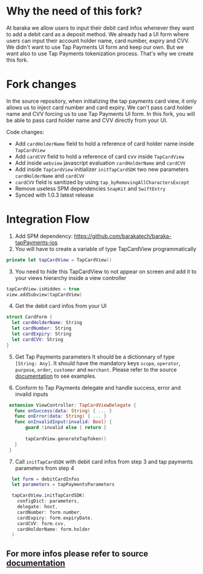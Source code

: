 # Why the need of this fork?

At baraka we allow users to input their debit card infos whenever they want to add a debit card as a deposit method. We already had a UI form where users can input their account holder name, card number, expiry and CVV. We didn't want to use Tap Payments UI form and keep our own. But we want also to use Tap Payments tokenization process. That's why we create this fork.

# Fork changes

In the source repository, when initializing the tap payments card view, it only allows us to inject card number and card expiry. We can't pass card holder name and CVV forcing us to use Tap Payments UI form.
In this fork, you will be able to pass card holder name and CVV directly from your UI.

Code changes:
- Add `cardHolderName` field to hold a reference of card holder name inside `TapCardView`
- Add `cardCVV` field to hold a reference of card cvv inside `TapCardView`
- Add inside `webview` javascript evaluation `cardHolderName` and `cardCVV`
- Add inside `TapCardView` initializer `initTapCardSDK` two new parameters `cardHolderName` and `cardCVV`
- `cardCVV` field is sanitized by using `tap_byRemovingAllCharactersExcept `
- Remove useless SPM dependencies `SnapKit` and `SwiftEntry`
- Synced with 1.0.3 latest release

# Integration Flow
1. Add SPM dependency: https://github.com/barakatech/baraka-tapPayments-ios
2. You will have to create a variable of type TapCardView programmatically
  ```swift
  private let tapCardView = TapCardView()
  ```
3. You need to hide this TapCardView to not appear on screen and add it to your views hierarchy inside a view controller
  ```swift
  tapCardView.isHidden = true
  view.addSubview(tapCardView)
  ```
4. Get the debit card infos from your UI
  ```swift
  struct CardForm {
    let cardHolderName: String
    let cardNumber: String
    let cardExpiry: String
    let cardCVV: String
  }
  ```
5. Get Tap Payments parameters
   It should be a dictionnary of type `[String: Any]`.
   It should have the mandatory keys `scope`, `operator`, `purpose`, `order`, `customer` and `merchant`.
   Please refer to the source [documentation](https://developers.tap.company/docs/card-sdk-ios#advanced-integration) to see examples.
   
6. Conform to Tap Payments delegate and handle success, error and invalid inputs
 ```swift
  extension ViewController: TapCardViewDelegate {
    func onSuccess(data: String) { ... }
    func onError(data: String) { ... }
    func onInvalidInput(invalid: Bool) {
        guard !invalid else { return }
        
        tapCardView.generateTapToken()
    }
  }
  ```
7. Call `initTapCardSDK` with debit card infos from step 3 and tap payments parameters from step 4
```swift
  let form = debitCardInfos
  let parameters = tapPaymentsParameters

  tapCardView.initTapCardSDK(
    configDict: parameters,
    delegate: host,
    cardNumber: form.number,
    cardExpiry: form.expiryDate,
    cardCVV: form.cvv,
    cardHolderName: form.holder
  )
```

## For more infos please refer to source [documentation](https://developers.tap.company/docs/card-sdk-ios)
